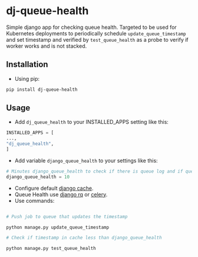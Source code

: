 # dj-queue-health

Simple django app for checking queue health. Targeted to be used for Kubernetes deployments to periodically schedule `update_queue_timestamp` and set timestamp and verified by `test_queue_health` as a probe to verify if worker works and is not stacked.

## Installation

- Using pip:

```bash
pip install dj-queue-health
```

## Usage

- Add `dj_queue_health` to your INSTALLED_APPS setting like this:

```python
INSTALLED_APPS = [
...,
"dj_queue_health",
]
```

- Add variable `django_queue_health` to your settings like this:

```python
# Minutes django_queue_health to check if there is queue log and if queue is running
django_queue_health = 10
```

- Configure default [django cache](https://docs.djangoproject.com/en/4.0/topics/cache/).
- Queue Health use [django rq](https://github.com/rq/django-rq) or [celery](https://docs.celeryproject.org/en/stable/django/first-steps-with-django.html).
- Use commands:

```bash

# Push job to queue that updates the timestamp

python manage.py update_queue_timestamp

# Check if timestamp in cache less than django_queue_health

python manage.py test_queue_health
```
